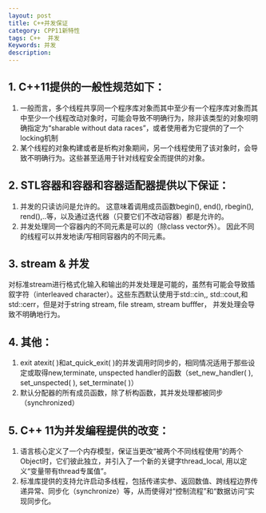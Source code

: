 ```yaml
---
layout: post
title: C++并发保证
category: CPP11新特性
tags: C++  并发
Keywords: 并发
description:
---
```

## 1. C++11提供的一般性规范如下：
1. 一般而言，多个线程共享同一个程序库对象而其中至少有一个程序库对象而其中至少一个线程改动对象时，可能会导致不明确行为，除非该类型的对象呗明确指定为“sharable without data races”，或者使用者为它提供的了一个locking机制
2. 某个线程的对象构建或者是析构对象期间，另一个线程使用了该对象时，会导致不明确行为。这些甚至适用于针对线程安全而提供的对象。

## 2. STL容器和容器和容器适配器提供以下保证：
1. 并发的只读访问是允许的。
这意味着调用成员函数begin(), end(), rbegin(), rend(),..等，以及通过迭代器（只要它们不改动容器）都是允许的。
2. 并发处理同一个容器内的不同元素是可以的（除class  vector<bool>外）。
因此不同的线程可以并发地读/写相同容器内的不同元素。

## 3. stream & 并发
对标准stream进行格式化输入和输出的并发处理是可能的，虽然有可能会导致插叙字符（interleaved character）。这些东西默认使用于std::cin,, std::cout,和std::cerr，但是对于string stream, file stream, stream bufffer， 并发处理会导致不明确地行为。

## 4. 其他：
1. exit atexit( )和at_quick_exit( )的并发调用时同步的，相同情况适用于那些设定或取得new,terminate, unspected handler的函数（set_new_handler( ), set_unspected( ), set_terminate( )）
2. 默认分配器的所有成员函数，除了析构函数，其并发处理都被同步（synchronized）

## 5. C++ 11为并发编程提供的改变：
1. 语言核心定义了一个内存模型，保证当更改“被两个不同线程使用”的两个Object时，它们彼此独立，并引入了一个新的关键字thread_local, 用以定义“变量带有thread专属值”。
2. 标准库提供的支持允许启动多线程，包括传递实参、返回数值、跨线程边界传递异常、同步化（synchronize）等，从而使得对“控制流程”和“数据访问”实现同步化。


